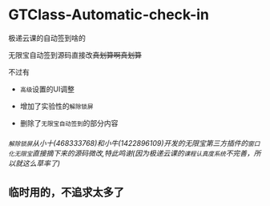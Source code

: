 # GTClass-Automatic-check-in
极递云课的自动签到啥的

无限宝自动签到源码直接改~~真划算啊真划算~~

不过有

* `高级`设置的UI调整

* 增加了实验性的`解除锁屏`

* 删除了`无限宝自动签到`的部分内容

###### `解除锁屏`*从小十(468333768)和小牛(1422896109)开发的无限宝第三方插件的*`窗口化无限宝`*直接摘下来的源码微改,特此鸣谢*(因为极递云课的`课程认真度系统`不完善，所以就这么草率了)

## 临时用的，不追求太多了

